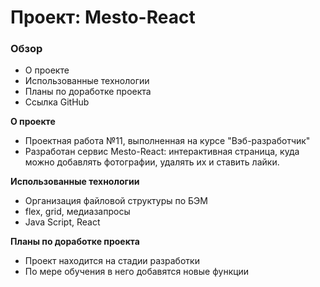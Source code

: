 # Проект: Mesto-React

### Обзор

* О проекте
* Использованные технологии
* Планы по доработке проекта
* Ссылка GitHub

**О проекте**

* Проектная работа №11, выполненная на курсе "Вэб-разработчик"
* Разработан сервис Mesto-React: интерактивная страница, куда можно добавлять фотографии, удалять их и ставить лайки.

**Использованные технологии**

* Организация файловой структуры по БЭМ
* flex, grid, медиазапросы
* Java Script, React

**Планы по доработке проекта**
* Проект находится на стадии разработки
* По мере обучения в него добавятся новые функции


